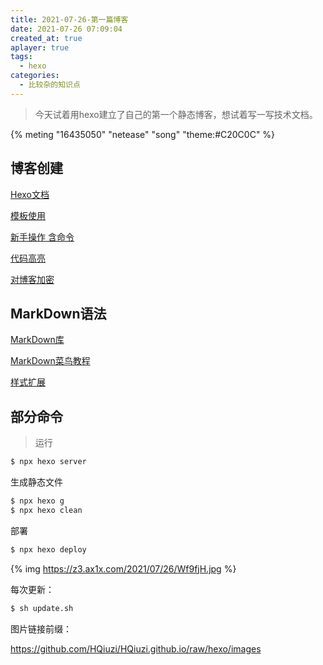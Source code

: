 ```yaml
---
title: 2021-07-26-第一篇博客
date: 2021-07-26 07:09:04
created_at: true
aplayer: true
tags:
  - hexo
categories:
  - 比较杂的知识点
---
```


> 今天试着用hexo建立了自己的第一个静态博客，想试着写一写技术文档。

{% meting "16435050" "netease" "song" "theme:#C20C0C" %}

<!-- more -->

## 博客创建

[Hexo文档](https://hexo.io/zh-cn/docs)

[模板使用](https://yun.yunyoujun.cn/guide/#%E5%BF%AB%E9%80%9F%E5%BC%80%E5%A7%8B)

[新手操作 含命令](https://www.yunyoujun.cn/share/how-to-build-your-site/)

[代码高亮](https://www.awesomes.cn/repo/PrismJS/prism)

[对博客加密](https://zhuanlan.zhihu.com/p/113235573)

## MarkDown语法

[MarkDown库](https://github.com/younghz/Markdown)

[MarkDown菜鸟教程](https://www.runoob.com/markdown/md-tutorial.html)

[样式扩展](https://www.yunyoujun.cn/yun/markdown.html)


## 部分命令
<div class="success">

> 运行

</div>


``` bash
$ npx hexo server
```

生成静态文件
``` bash
$ npx hexo g
$ npx hexo clean
```
部署
``` bash
$ npx hexo deploy
```
{% img https://z3.ax1x.com/2021/07/26/Wf9fjH.jpg %}



每次更新：

```bash
$ sh update.sh
```



图片链接前缀：

https://github.com/HQiuzi/HQiuzi.github.io/raw/hexo/images
